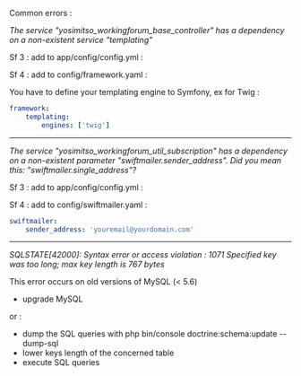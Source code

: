 Common errors :

*The service "yosimitso_workingforum_base_controller" has a dependency on a non-existent service "templating"*

Sf 3 : add to app/config/config.yml :

Sf 4 : add to config/framework.yaml :

You have to define your templating engine to Symfony, ex for Twig :
````yaml
framework:
    templating:
        engines: ['twig']
````
--------------------------

*The service "yosimitso_workingforum_util_subscription" has a dependency on a non-existent parameter "swiftmailer.sender_address". Did you mean this: "swiftmailer.single_address"?*

Sf 3 : add to app/config/config.yml :

Sf 4 : add to config/swiftmailer.yaml :
````yaml
swiftmailer:
    sender_address: 'youremail@yourdomain.com'
````
--------------------------------
*SQLSTATE[42000]: Syntax error or access violation : 1071 Specified key was too long; max key length is 767 bytes*

This error occurs on old versions of MySQL (< 5.6)

- upgrade MySQL

or :
- dump the SQL queries with php bin/console doctrine:schema:update --dump-sql
- lower keys length of the concerned table
- execute SQL queries